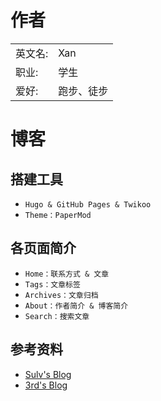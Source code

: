 # 作者
|           |                    |
| --------- | ------------------ |
| 英文名:   | Xan              |
| 职业:     | 学生             |
| 爱好:     | 跑步、徒步 |

# 博客
## 搭建工具
- `Hugo & GitHub Pages & Twikoo`
- `Theme：PaperMod`
## 各页面简介
- `Home：联系方式 & 文章`
- `Tags：文章标签`
- `Archives：文章归档`
- `About：作者简介 & 博客简介`
- `Search：搜索文章`
## 参考资料
- [Sulv's Blog](https://www.sulvblog.cn/)
- [3rd's Blog](https://333rd.net/)
